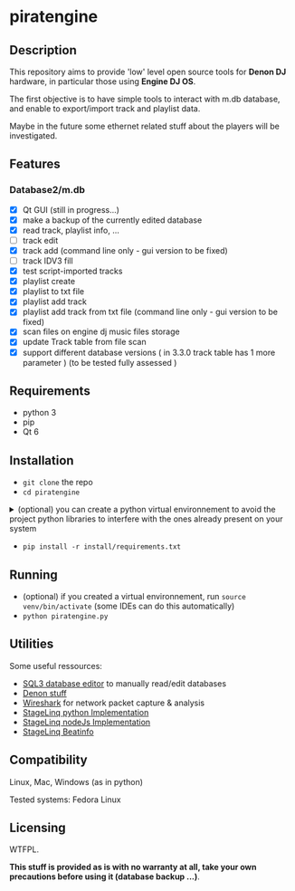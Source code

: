 # piratengine

## Description

This repository aims to provide 'low' level open source tools for **Denon DJ** hardware, in particular those using **Engine DJ OS**.

The first objective is to have simple tools to interact with m.db database, and enable to export/import track and playlist data.

Maybe in the future some ethernet related stuff about the players will be investigated.

## Features
### Database2/m.db
 - [x] Qt GUI (still in progress...)
 - [x] make a backup of the currently edited database
 - [x] read track, playlist info, ...
 - [ ] track edit
 - [x] track add (command line only - gui version to be fixed)
 - [ ] track IDV3 fill
 - [x] test script-imported tracks
 - [x] playlist create
 - [x] playlist to txt file
 - [x] playlist add track
 - [x] playlist add track from txt file (command line only - gui version to be fixed)
 - [x] scan files on engine dj music files storage
 - [x] update Track table from file scan
 - [x] support different database versions ( in 3.3.0 track table has 1 more parameter ) (to be tested  fully assessed )

## Requirements
 - python 3
 - pip
 - Qt 6

## Installation
 - `git clone` the repo
 - `cd piratengine`
<details>
  <summary> (optional) you can create a python virtual environnement to avoid the project python libraries to interfere with the ones already present on your system </summary>

 - run `python -m venv venv`
 - then `source venv/bin/activate` (some IDEs can do this automatically) 
 </details>
 
 - `pip install -r install/requirements.txt`

## Running
 - (optional) if you created a virtual environnement, run `source venv/bin/activate` (some IDEs can do this automatically)
 - `python piratengine.py` 

## Utilities

Some useful ressources:

 - [SQL3 database editor](https://sqlitebrowser.org/dl/) to manually read/edit databases
 - [Denon stuff](https://support.denondj.com/en/support/solutions/articles/69000834165-engine-dj-v3-0-support-for-third-party-database-tools)
 - [Wireshark](https://www.wireshark.org/download.html) for network packet capture & analysis
 - [StageLinq python Implementation](https://github.com/Jaxc/PyStageLinQ) 
 - [StageLinq nodeJs Implementation](https://github.com/MarByteBeep/StageLinq)
 - [StageLinq Beatinfo](https://github.com/dzelionis/denon-stageLinQ-BeatInfo)
 
## Compatibility
Linux, Mac, Windows (as in python)

Tested systems:
Fedora Linux

## Licensing
WTFPL.

**This stuff is provided as is with no warranty at all, take your own precautions before using it (database backup ...)**.

